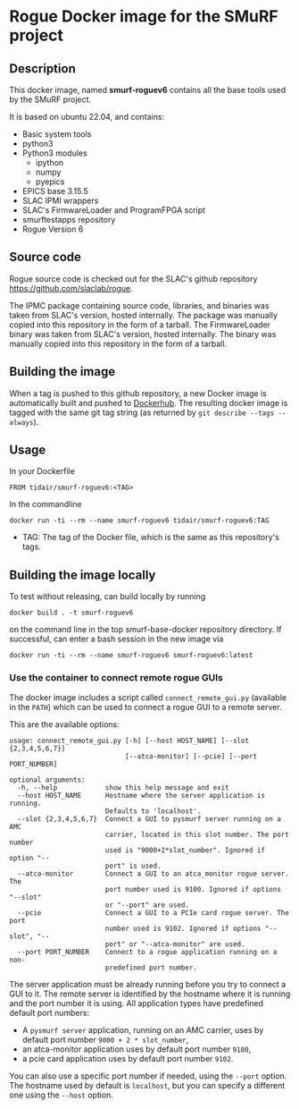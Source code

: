 
# Rogue Docker image for the SMuRF project

## Description

This docker image, named **smurf-roguev6** contains all the base tools used by the SMuRF project.

It is based on ubuntu 22.04, and contains:
- Basic system tools
- python3
- Python3 modules
  - ipython
  - numpy
  - pyepics
- EPICS base 3.15.5
- SLAC IPMI wrappers
- SLAC's FirmwareLoader and ProgramFPGA script
- smurftestapps repository
- Rogue Version 6

## Source code

Rogue source code is checked out for the SLAC's github repository https://github.com/slaclab/rogue.

The IPMC package containing source code, libraries, and binaries was taken from SLAC's version, hosted internally. The package was manually copied into this repository in the form of a tarball. The FirmwareLoader binary was taken from SLAC's version, hosted internally. The binary was manually copied into this repository in the form of a tarball.

## Building the image

When a tag is pushed to this github repository, a new Docker image is automatically built and pushed to [Dockerhub](https://hub.docker.com/r/tidair/smurf-roguev6). The resulting docker image is tagged with the same git tag string (as returned by `git describe --tags --always`).

## Usage

In your Dockerfile

```
FROM tidair/smurf-roguev6:<TAG>
```

In the commandline

```
docker run -ti --rm --name smurf-roguev6 tidair/smurf-roguev6:TAG
```

- TAG: The tag of the Docker file, which is the same as this repository's tags.

## Building the image locally

To test without releasing, can build locally by running

```
docker build . -t smurf-roguev6
```

on the command line in the top smurf-base-docker repository directory.  If successful, can enter a bash session in the new image via

```
docker run -ti --rm --name smurf-roguev6 smurf-roguev6:latest
```

### Use the container to connect remote rogue GUIs

The docker image includes a script called `connect_remote_gui.py` (available in the `PATH`) which can be used to connect a rogue GUI to a remote server.

This are the available options:
```
usage: connect_remote_gui.py [-h] [--host HOST_NAME] [--slot {2,3,4,5,6,7}]
                             [--atca-monitor] [--pcie] [--port PORT_NUMBER]

optional arguments:
  -h, --help            show this help message and exit
  --host HOST_NAME      Hostname where the server application is running.
                        Defaults to 'localhost'.
  --slot {2,3,4,5,6,7}  Connect a GUI to pysmurf server running on a AMC
                        carrier, located in this slot number. The port number
                        used is "9000+2*slot_number". Ignored if option "--
                        port" is used.
  --atca-monitor        Connect a GUI to an atca_monitor rogue server. The
                        port number used is 9100. Ignored if options "--slot"
                        or "--port" are used.
  --pcie                Connect a GUI to a PCIe card rogue server. The port
                        number used is 9102. Ignored if options "--slot", "--
                        port" or "--atca-monitor" are used.
  --port PORT_NUMBER    Connect to a rogue application running on a non-
                        predefined port number.
```

The server application must be already running before you try to connect a GUI to it. The remote server is identified by the hostname where it is running and the port number it is using. All application types have predefined default port numbers:
- A `pysmurf server` application, running on an AMC carrier, uses by default port number `9000 + 2 * slot_number`,
- an atca-monitor application uses by default port number `9100`,
- a pcie card application uses by default port number `9102`.

You can also use a specific port number if needed, using the `--port` option. The hostname used by default is `localhost`, but you can specify a different one using the `--host` option.
